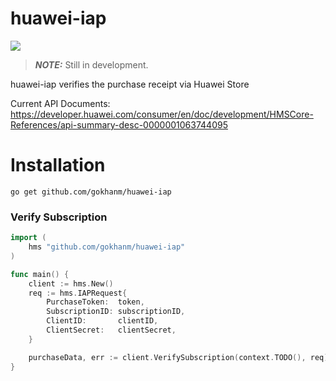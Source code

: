 # huawei-iap
![](https://img.shields.io/badge/golang-1.16+-blue.svg?style=flat)

> **_NOTE:_**  Still in development.

huawei-iap verifies the purchase receipt via Huawei Store

Current API Documents:
https://developer.huawei.com/consumer/en/doc/development/HMSCore-References/api-summary-desc-0000001063744095

# Installation
```
go get github.com/gokhanm/huawei-iap
```

### Verify Subscription
```go
import (
    hms "github.com/gokhanm/huawei-iap"
)

func main() {
	client := hms.New()
	req := hms.IAPRequest{
		PurchaseToken:  token,
		SubscriptionID: subscriptionID,
		ClientID:       clientID,
		ClientSecret:   clientSecret,
	}

	purchaseData, err := client.VerifySubscription(context.TODO(), req)
}
```